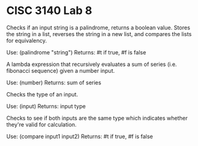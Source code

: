 # CISC 3140 Lab 8

Checks if an input string is a palindrome, returns a boolean value. Stores the string in a list, reverses the string in a new list, and compares the lists for equivalency.

Use: (palindrome "string")
Returns: #t if true, #f is false

A lambda expression that recursively evaluates a sum of series (i.e. fibonacci sequence) given a number input.

Use: (number)
Returns: sum of series

Checks the type of an input.

Use: (input)
Returns: input type

Checks to see if both inputs are the same type which indicates whether they're valid for calculation.

Use: (compare input1 input2)
Returns: #t if true, #f is false
